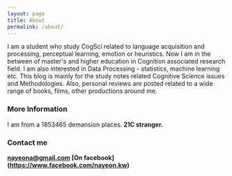 ```yaml
---
layout: page
title: About
permalink: /about/
---
```


  I am a student who study CogSci related to language acquisition and processing, perceptual learning, emotion or heuristics.</B>
Now I am in the between of master's and higher education in Cognition associated research field.</B>
I am also interested in Data Processing - statistics, machine learning etc.</b>
This blog is mainly for the study notes related Cognitive Science issues and Methodologies.</b>
Also, personal reviews are posted related to a wide range of books, films, other productions around me.</b>


### More Information

I am from a 1853465 demansion places.<b>
21C stranger.


### Contact me

[nayeona@gmail.com](mailto:nayeona@gmail.com)<b>
[On facebook] (https://www.facebook.com/nayeon.kw)
